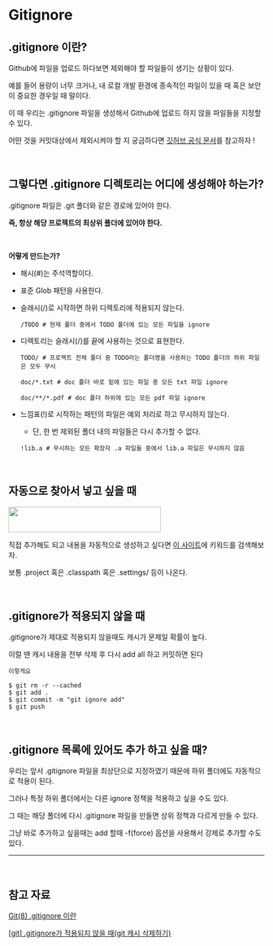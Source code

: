 # Gitignore

## .gitignore 이란?

Github에 파일을 업로드 하다보면 제외해야 할 파일들이 생기는 상황이 있다.

예를 들어 용량이 너무 크거나, 내 로컬 개발 환경에 종속적인 파일이 있을 때 혹은 보안이 중요한 경우일 때 말이다.

이 때 우리는 .gitignore 파일을 생성해서 Github에 업로드 하지 않을 파일들을 지정할 수 있다.

어떤 것을 커밋대상에서 제외시켜야 할 지 궁금하다면 [깃허브 공식 문서](https://github.com/github/gitignore )를 참고하자 !

<br>

## 그렇다면 .gitignore 디렉토리는 어디에 생성해야 하는가?

.gitignore 파일은 .git 폴더와 같은 경로에 있어야 한다.

**즉, 항상 해당 프로젝트의 최상위 폴더에 있어야 한다.**

<br>

**어떻게 만드는가?**

- 해시(#)는 주석역할이다.
  
- 표준 Glob 패턴을 사용한다.

- 슬래시(/)로 시작하면 하위 디렉토리에 적용되지 않는다.
  ```
  /TODO # 현재 폴더 중에서 TODO 폴더에 있는 모든 파일을 ignore
  ```

- 디렉토리는 슬래시(/)를 끝에 사용하는 것으로 표현한다.
  ```
  TODO/ # 프로젝트 전체 폴더 중 TODO라는 폴더명을 사용하는 TODO 폴더의 하위 파일은 모두 무시

  doc/*.txt # doc 폴더 바로 밑에 있는 파일 중 모든 txt 파일 ignore

  doc/**/*.pdf # doc 폴더 하위에 있는 모든 pdf 파일 ignore
  ```

- 느낌표(!)로 시작하는 패턴의 파일은 예외 처리로 하고 무시하지 않는다.
  - 단, 한 번 제외된 폴더 내의 파일들은 다시 추가할 수 없다.
  
  ```
  !lib.a # 무시하는 모든 확장자 .a 파일들 중에서 lib.a 파일은 무시하지 않음
  ``` 

<br>

## 자동으로 찾아서 넣고 싶을 때

<img src="https://www.toptal.com/developers/gitignore/img/gitignore-logo-horizontal@2x.png"  width="300" height="50"/>

직접 추가해도 되고 내용을 자동적으로 생성하고 싶다면 [이 사이트](https://www.toptal.com/developers/gitignore)에 키워드를 검색해보자.

보통 .project 혹은 .classpath 혹은 .settings/ 등이 나온다.

<br>

## .gitignore가 적용되지 않을 때

.gitignore가 제대로 적용되지 않을때도 캐시가 문제일 확률이 높다.

이럴 땐 캐시 내용을 전부 삭제 후 다시 add all 하고 커밋하면 된다

`이렇게요`
```
$ git rm -r --cached
$ git add .
$ git commit -m "git ignore add"
$ git push
```

<br>

## .gitignore 목록에 있어도 추가 하고 싶을 때?

우리는 앞서 .gitignore 파일을 최상단으로 지정하였기 때문에 하위 폴더에도 자동적으로 적용이 된다.

그러나 특정 하위 폴더에서는 다른 ignore 정책을 적용하고 싶을 수도 있다.

그 때는 해당 폴더에 다시 .gitignore 파일을 만들면 상위 정책과 다르게 만들 수 있다.

그냥 바로 추가하고 싶을때는 add 할때 -f(force) 옵션을 사용해서 강제로 추가할 수도 있다.

--- 
<br>

## 참고 자료

[Git(8) .gitignore 이란](https://devbirdfeet.tistory.com/31)

[[git] .gitignore가 적용되지 않을 때(git 캐시 삭제하기)](https://yongdev91.tistory.com/11)
